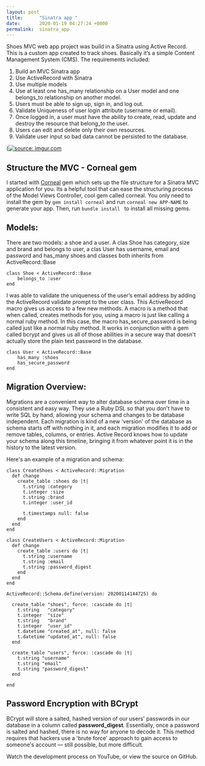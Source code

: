```yaml
---
layout: post
title:      "Sinatra app "
date:       2020-01-19 04:27:24 +0000
permalink:  sinatra_app
---
```


Shoes MVC web app project was build in a Sinatra using Active Record. This is a custom app created to track shoes. Basically it’s a simple Content Management System (CMS). The requirements included:

1. Build an MVC Sinatra app
2. Use ActiveRecord with Sinatra&#x2028;
3. Use multiple models&#x2028;
4. Use at least one has_many relationship on a User model and one belongs_to relationship on another model.&#x2028;
5. Users must be able to sign up, sign in, and log out.
6. Validate Uniqueness of user login attribute (username or email).&#x2028;
7. Once logged in, a user must have the ability to create, read, update and destroy the resource that belong_to the user.&#x2028;
8. Users can edit and delete only their own resources.&#x2028;
9. Validate user input so bad data cannot be persisted to the database.&#x2028;

(<a href="https://imgur.com/4diC8jN"><img src="https://i.imgur.com/4diC8jNl.png" title="source: imgur.com" /></a>

## Structure the MVC - Corneal gem 

I started with [Corneal](https://thebrianemory.github.io/corneal/ ) gem which sets up the file structure for a Sinatra MVC application for you. Its a helpful tool that can ease the structuring process of the Model Views Controller,  cool gem called corneal. You only need to install the gem by `gem install corneal` and run `corneal new APP-NAME` to generate your app. Then, run `bundle install ` to install all missing gems. 

## Models:
There are two models: a shoe and a user. A clas Shoe has category, size and brand and belongs to user, a clas User has username, email and password and has_many shoes and classes both inherits from ActiveRecord::Base
```
class Shoe < ActiveRecord::Base
    belongs_to :user
end
```
I was able to validate the uniqueness of the user’s email address by adding the ActiveRecord validate prompt to the user class. This ActiveRecord macro gives us access to a few new methods. A macro is a method that when called, creates methods for you, using a macro is just like calling a normal ruby method. In this case, the macro has_secure_password is being called just like a normal ruby method. It works in conjunction with a gem called bcrypt and gives us all of those abilities in a secure way that doesn't actually store the plain text password in the database.



```
class User < ActiveRecord::Base
    has_many :shoes
    has_secure_password 
end
```
## Migration Overview:

Migrations are a convenient way to alter database schema over time in a consistent and easy way. They use a Ruby DSL so that you don't have to write SQL by hand, allowing your schema and changes to be database independent. Each migration is kind of a new 'version' of the database as schema starts off with nothing in it, and each migration modifies it to add or remove tables, columns, or entries. Active Record knows how to update your schema along this timeline, bringing it from whatever point it is in the history to the latest version. 

Here's an example of a migration and schema: 

```
class CreateShoes < ActiveRecord::Migration
  def change
    create_table :shoes do |t|
      t.string :category
      t.integer :size
      t.string :brand
      t.integer :user_id

      t.timestamps null: false
    end
  end
end
```
```
class CreateUsers < ActiveRecord::Migration
  def change
    create_table :users do |t|
      t.string :username
      t.string :email
      t.string :password_digest 
    end
  end
end
```
```
ActiveRecord::Schema.define(version: 20200114144725) do

  create_table "shoes", force: :cascade do |t|
    t.string   "category"
    t.integer  "size"
    t.string   "brand"
    t.integer  "user_id"
    t.datetime "created_at", null: false
    t.datetime "updated_at", null: false
  end

  create_table "users", force: :cascade do |t|
    t.string "username"
    t.string "email"
    t.string "password_digest"
  end

end
```

## Password Encryption with BCrypt
BCrypt will store a salted, hashed version of our users' passwords in our database in a column called **password_digest**. Essentially, once a password is salted and hashed, there is no way for anyone to decode it. This method requires that hackers use a 'brute force' approach to gain access to someone's account –– still possible, but more difficult.

Watch the development process on YouTube, or view the source on GitHub.






